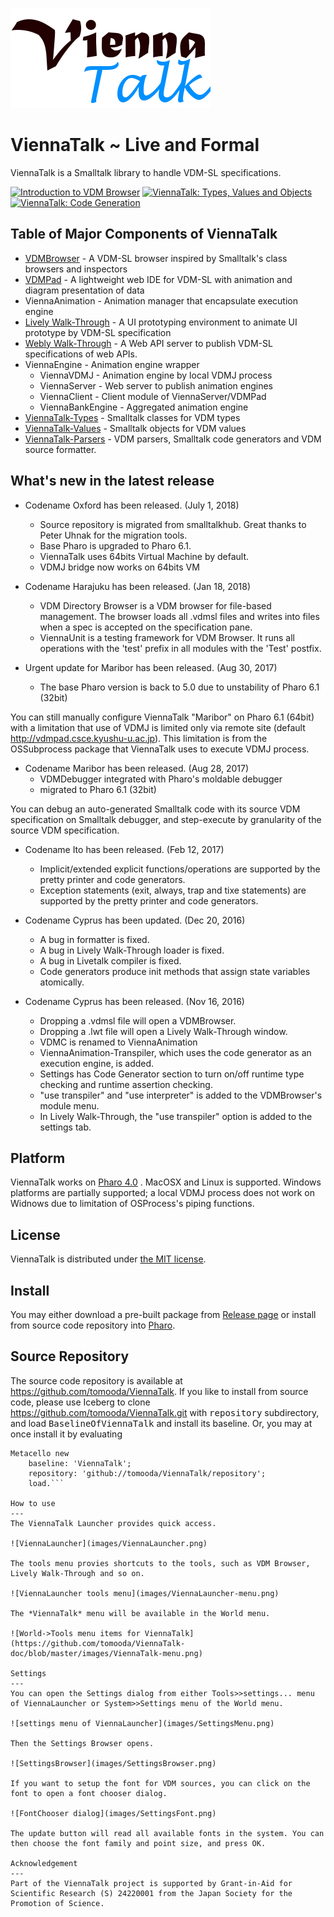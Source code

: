 ![ViennaTalk logo](images/ViennaTalk-logo.png)

ViennaTalk ~ Live and Formal
===
ViennaTalk is a Smalltalk library to handle VDM-SL specifications.

[![Introduction to VDM Browser](http://img.youtube.com/vi/ZIR3fFPeTz0/1.jpg)](http://www.youtube.com/watch?v=ZIR3fFPeTz0)
[![ViennaTalk: Types, Values and Objects](http://img.youtube.com/vi/anZoWeA5vd0/1.jpg)](http://www.youtube.com/watch?v=anZoWeA5vd0)
[![ViennaTalk: Code Generation](http://img.youtube.com/vi/sDXiM5yvTxw/1.jpg)](http://www.youtube.com/watch?v=sDXiM5yvTxw)

Table of Major Components of ViennaTalk
---

* [VDMBrowser](VDMBrowser.md) - A VDM-SL browser inspired by Smalltalk's class browsers and inspectors
* [VDMPad](VDMPad.md) - A lightweight web IDE for VDM-SL with animation and diagram presentation of data
* ViennaAnimation - Animation manager that encapsulate execution engine
* [Lively Walk-Through](LivelyWalk-Through.md) - A UI prototyping environment to animate UI prototype by VDM-SL specification
* [Webly Walk-Through](WeblyWalkThrough.md) - A Web API server to publish VDM-SL specifications of web APIs.
* ViennaEngine - Animation engine wrapper
   - ViennaVDMJ - Animation engine by local VDMJ process
   - ViennaServer - Web server to publish animation engines
   - ViennaClient - Client module of ViennaServer/VDMPad
   - ViennaBankEngine - Aggregated animation engine
* [ViennaTalk-Types](ViennaTalk-Types.md) - Smalltalk classes for VDM types
* [ViennaTalk-Values](ViennaTalk-Values.md) - Smalltalk objects for VDM values
* [ViennaTalk-Parsers](ViennaTalk-Parser.md) - VDM parsers, Smalltalk code generators and VDM source formatter.

What's new in the latest release
---
* Codename Oxford has been released. (July 1, 2018)
  - Source repository is migrated from smalltalkhub. Great thanks to Peter Uhnak for the migration tools.
  - Base Pharo is upgraded to Pharo 6.1.
  - ViennaTalk uses 64bits Virtual Machine by default.
  - VDMJ bridge now works on 64bits VM
* Codename Harajuku has been released. (Jan 18, 2018)
  - VDM Directory Browser is a VDM browser for file-based management. The browser loads all .vdmsl files and writes into files when a spec is accepted on the specification pane.
  - ViennaUnit is a testing framework for VDM Browser. It runs all operations with the 'test' prefix in all modules with the 'Test' postfix.

* Urgent update for Maribor has been released. (Aug 30, 2017)
  - The base Pharo version is back to 5.0 due to unstability of Pharo 6.1 (32bit)

You can still manually configure ViennaTalk "Maribor" on Pharo 6.1 (64bit) with a limitation that use of VDMJ is limited only via remote site (default http://vdmpad.csce.kyushu-u.ac.jp). This limitation is from the OSSubprocess package that ViennaTalk uses to execute VDMJ process.
 
* Codename Maribor has been released. (Aug 28, 2017)
  - VDMDebugger integrated with Pharo's moldable debugger
  - migrated to Pharo 6.1 (32bit)
 
 You can debug an auto-generated Smalltalk code with its source VDM specification on Smalltalk debugger, and step-execute by granularity of the source VDM specification.

* Codename Ito has been released. (Feb 12, 2017)
  - Implicit/extended explicit functions/operations are supported by the pretty printer and code generators.
  - Exception statements (exit, always, trap and tixe statements) are supported by the pretty printer and code generators.
  
* Codename Cyprus has been updated. (Dec 20, 2016)
  - A bug in formatter is fixed.
  - A bug in Lively Walk-Through loader is fixed.
  - A bug in Livetalk compiler is fixed.
  - Code generators produce init methods that assign state variables atomically.
  
* Codename Cyprus has been released. (Nov 16, 2016)
  - Dropping a .vdmsl file will open a VDMBrowser.
  - Dropping a .lwt file will open a Lively Walk-Through window.
  - VDMC is renamed to ViennaAnimation
  - ViennaAnimation-Transpiler, which uses the code generator as an execution engine, is added.
  - Settings has Code Generator section to turn on/off runtime type checking and runtime assertion checking.
  - "use transpiler" and "use interpreter" is added to the VDMBrowser's module menu.
  - In Lively Walk-Through, the "use transpiler" option is added to the settings tab.

Platform
---
ViennaTalk works on [Pharo 4.0](http://pharo.org/) .
MacOSX and Linux is supported. Windows platforms are partially supported; a local VDMJ process does not work on Widnows due to limitation of OSProcess's piping functions.

License
---
ViennaTalk is distributed under [the MIT license](https://github.com/tomooda/ViennaTalk-doc/blob/master/LICENSE).

Install
---
You may either download a pre-built package from [Release page](https://github.com/tomooda/ViennaTalk-doc/releases) or install from source code repository into [Pharo](http://pharo.org/).

Source Repository
---
The source code repository is available at https://github.com/tomooda/ViennaTalk.
If you like to install from source code, please use Iceberg to clone https://github.com/tomooda/ViennaTalk.git with <tt>repository</tt> subdirectory, and load <tt>BaselineOfViennaTalk</tt> and install its baseline.
Or, you may at once install it by evaluating 

```
Metacello new
	baseline: 'ViennaTalk';
	repository: 'github://tomooda/ViennaTalk/repository';
	load.```

How to use
---
The ViennaTalk Launcher provides quick access.

![ViennaLauncher](images/ViennaLauncher.png)

The tools menu provies shortcuts to the tools, such as VDM Browser, Lively Walk-Through and so on.

![ViennaLauncher tools menu](images/ViennaLauncher-menu.png)

The *ViennaTalk* menu will be available in the World menu.

![World->Tools menu items for ViennaTalk](https://github.com/tomooda/ViennaTalk-doc/blob/master/images/ViennaTalk-menu.png)

Settings
---
You can open the Settings dialog from either Tools>>settings... menu of ViennaLauncher or System>>Settings menu of the World menu.

![settings menu of ViennaLauncher](images/SettingsMenu.png)

Then the Settings Browser opens.

![SettingsBrowser](images/SettingsBrowser.png)

If you want to setup the font for VDM sources, you can click on the font to open a font chooser dialog.

![FontChooser dialog](images/SettingsFont.png)

The update button will read all available fonts in the system. You can then choose the font family and point size, and press OK.

Acknowledgement
---
Part of the ViennaTalk project is supported by Grant-in-Aid for Scientific Research (S) 24220001 from the Japan Society for the Promotion of Science.
